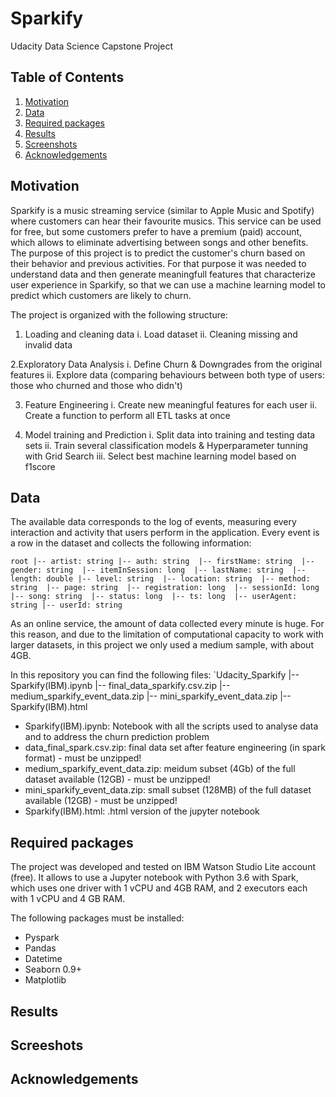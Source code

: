 # Sparkify
Udacity Data Science Capstone Project

## Table of Contents

1. [Motivation](#Motivation)
2. [Data](#Data)
3. [Required packages](#Requiredpackages)
4. [Results](#Results)
5. [Screenshots](#Screenshots)
6. [Acknowledgements](#Licensing)

## Motivation<a name="Motivation"></a>

Sparkify is a music streaming service (similar to Apple Music and Spotify) where customers can hear their favourite musics. This service can be used for free, but some customers prefer to have a premium (paid) account, which allows to eliminate advertising between songs and other benefits.
The purpose of this project is to predict the customer's churn based on their behavior and previous activities. 
For that purpose it was needed to understand data and then generate meaningfull features that characterize user experience in Sparkify, so that we can use a machine learning model to predict which customers are likely to churn.

The project is organized with the following structure:

1. Loading and cleaning data
  i. Load dataset
  ii. Cleaning missing and invalid data
  
2.Exploratory Data Analysis
  i. Define Churn & Downgrades from the original features
  ii. Explore data (comparing behaviours between both type of users: those who churned and those who didn't)

3. Feature Engineering
  i. Create new meaningful features for each user
  ii. Create a function to perform all ETL tasks at once
  
4. Model training and Prediction
  i. Split data into training and testing data sets
  ii. Train several classification models & Hyperparameter tunning with Grid Search
  iii. Select best machine learning model based on f1score

## Data<a name="Data"></a>

The available data corresponds to the log of events, measuring every interaction and activity that users perform in the application. 
Every event is a row in the dataset and collects the following information:

`root
 |-- artist: string
 |-- auth: string 
 |-- firstName: string 
 |-- gender: string 
 |-- itemInSession: long 
 |-- lastName: string 
 |-- length: double
 |-- level: string 
 |-- location: string 
 |-- method: string 
 |-- page: string 
 |-- registration: long 
 |-- sessionId: long
 |-- song: string 
 |-- status: long 
 |-- ts: long 
 |-- userAgent: string
 |-- userId: string`
 
As an online service, the amount of data collected every minute is huge. 
For this reason, and due to the limitation of computational capacity to work with larger datasets, in this project we only used a medium sample, with about 4GB.

In this repository you can find the following files:
`Udacity_Sparkify
 |-- Sparkify(IBM).ipynb
 |-- final_data_sparkify.csv.zip
 |-- medium_sparkify_event_data.zip
 |-- mini_sparkify_event_data.zip
 |-- Sparkify(IBM).html

* Sparkify(IBM).ipynb: Notebook with all the scripts used to analyse data and to address the churn prediction problem
* data_final_spark.csv.zip: final data set after feature engineering (in spark format) - must be unzipped!
* medium_sparkify_event_data.zip: meidum subset (4Gb) of the full dataset available (12GB) - must be unzipped!
* mini_sparkify_event_data.zip: small subset (128MB) of the full dataset available (12GB) - must be unzipped!
* Sparkify(IBM).html: .html version of the jupyter notebook

## Required packages <a name="Requiredpackages"></a>

The project was developed and tested on IBM Watson Studio Lite account (free). It allows to use a Jupyter notebook with Python 3.6 with Spark, which uses one driver with 1 vCPU and 4GB RAM, and 2 executors each with 1 vCPU and 4 GB RAM.

The following packages must be installed:
* Pyspark
* Pandas
* Datetime
* Seaborn 0.9+
* Matplotlib

## Results <a name="Results"></a>

## Screeshots <a name="Screenshots"></a>

## Acknowledgements <a name="Licensing"></a>
